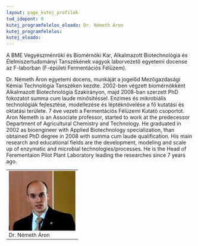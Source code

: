 ```yaml
---
layout: page_kutej_profilok
tud_idopont: 0
kutej_programfelelos_eloado: Dr. Németh Áron
kutej_programfelelos: 
kutej_eloado:
---
```

A BME Vegyészménröki és Biomérnöki Kar, Alkalmazott Biotechnológia és Élelmiszertudományi Tanszékének vagyok laborvezető egyetemi docense az F-laborban (F-épületi Fermentációs Félüzem).

Dr. Németh Áron egyetemi docens, munkáját a jogelőd Mezőgazdasági Kémiai Technológia Tanszéken kezdte. 2002-ben végzett biomérnökként Alkalmazott Biotechnológia Szakirányon, majd 2008-ban szerzett PhD fokozatot summa cum laude minősítéssel. Enzimes és mikrobiális technológiák fejlesztése, modellezése és léptéknövelése a fő kutatási és oktatási területe. 7 éve vezeti a Fermentációs Félüzemi Kutató csoportot. 
Aron Nemeth is an Associate professor, started to work at the predecessor Department of Agricultural Chemistry and Technology. He graduated in 2002 as bioengineer with Applied Biotechnology specialization, than obtained PhD degree in 2008 with summa cum laude qualification. His main research and educational fields are the development, modeling and scale up of enzymatic and microbial technologies/processes. He is the Head of Ferementaion Pilot Plant Laboratory leading the researches since 7 years ago.

 <table class="picture">
<tr>
<td>

<div class="gallery">
    <img src="images/nemeth_aron.jpg" max-width="250" max-height="200">
  <div class="desc">Dr. Németh Áron</div>
</div>

</td>
</tr>
</table>
